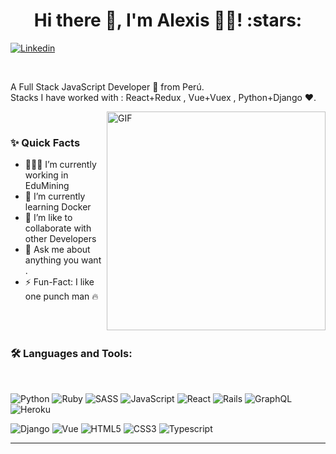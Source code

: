 
<h1 align="center">Hi there 👋, I'm Alexis 👨‍💻! :stars:</h1>

[![Linkedin](https://img.shields.io/badge/-LinkedIn-blue?style=flat&logo=Linkedin&logoColor=white&link=https://linkedin.com/in/brennankbrown/)](https://linkedin.com/in/alexisechepaiva/)

<!--- <p align="center"> :octocat: <b><a href="https://www.brennanbrown.ca">Website</a> / <a href="https://www.brennanbrown.ca/resume.pdf">Resume</a> / <a href="https://www.brennanbrown.ca/project">Projects</a></b> :octocat: </p>
--->

<br/>

<p>
A Full Stack JavaScript Developer 🚀 from Perú.<br/>
Stacks I have worked with :  React+Redux , Vue+Vuex , Python+Django ❤️.
<br/>
</p>

  <img width=350px align="right" alt="GIF" src="https://media0.giphy.com/media/qgQUggAC3Pfv687qPC/giphy.gif?cid=790b7611f1d8aff919fbed41822c25fc8c655d54fef3a47b&rid=giphy.gif&ct=g" />
<br /> 
 
### ✨ Quick Facts

- 👨🏽‍💻 I’m currently working in EduMining
- 🌱 I’m currently learning Docker 
- :busts_in_silhouette: I’m like to collaborate with other Developers 
- 💬 Ask me about anything you want . 
- ⚡️ Fun-Fact: I like one punch man 🔥 

<br /> 
 
<br /> 
 
### 🛠️ Languages and Tools:

<br /> 
 

![Python](https://img.shields.io/badge/python-3670A0?style=for-the-badge&logo=python&logoColor=ffdd54)
![Ruby](https://img.shields.io/badge/ruby-%23CC342D.svg?style=for-the-badge&logo=ruby&logoColor=white)
![SASS](https://img.shields.io/badge/SASS-hotpink.svg?style=for-the-badge&logo=SASS&logoColor=white)
![JavaScript](https://img.shields.io/badge/javascript-%23323330.svg?style=for-the-badge&logo=javascript&logoColor=%23F7DF1E)
![React](https://img.shields.io/badge/react-%2320232a.svg?style=for-the-badge&logo=react&logoColor=%2361DAFB)
![Rails](https://img.shields.io/badge/rails-%23CC0000.svg?style=for-the-badge&logo=ruby-on-rails&logoColor=white)
![GraphQL](https://img.shields.io/badge/-GraphQL-E10098?style=for-the-badge&logo=graphql&logoColor=white)
![Heroku](https://img.shields.io/badge/heroku-%23430098.svg?style=for-the-badge&logo=heroku&logoColor=white)
<!--- ![Docker](https://img.shields.io/badge/docker-%230db7ed.svg?style=for-the-badge&logo=docker&logoColor=white)--->
![Django](https://img.shields.io/badge/django-%23092E20.svg?style=for-the-badge&logo=django&logoColor=white)
![Vue](https://img.shields.io/badge/Vue.js-35495E?style=for-the-badge&logo=vue.js&logoColor=4FC08D)
![HTML5](https://img.shields.io/badge/HTML5-E34F26?style=for-the-badge&logo=html5&logoColor=white)
![CSS3](https://img.shields.io/badge/CSS3-1572B6?style=for-the-badge&logo=css3&logoColor=white)
![Typescript](https://img.shields.io/badge/TypeScript-007ACC?style=for-the-badge&logo=typescript&logoColor=white)

<hr/>
